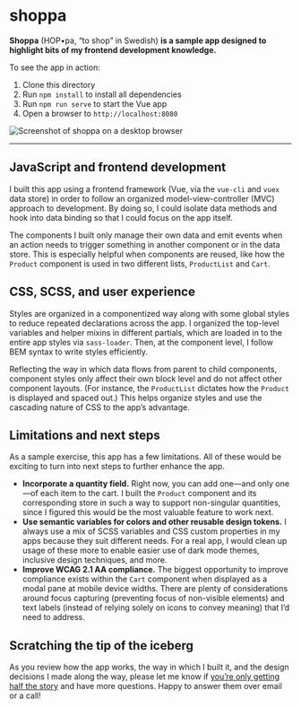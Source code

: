 # shoppa

**Shoppa** (HOP•pa, “to shop” in Swedish) **is a sample app designed to highlight bits of my frontend development knowledge.**

To see the app in action:

1. Clone this directory
2. Run `npm install` to install all dependencies
3. Run `npm run serve` to start the Vue app
4. Open a browser to `http://localhost:8080`

![Screenshot of shoppa on a desktop browser](https://johnmatu.la/static/tmp/shoppa.jpg)

-----

## JavaScript and frontend development
I built this app using a frontend framework (Vue, via the `vue-cli` and `vuex` data store) in order to follow an organized model-view-controller (MVC) approach to development. By doing so, I could isolate data methods and hook into data binding so that I could focus on the app itself.

The components I built only manage their own data and emit events when an action needs to trigger something in another component or in the data store. This is especially helpful when components are reused, like how the `Product` component is used in two different lists, `ProductList` and `Cart`.


## CSS, SCSS, and user experience
Styles are organized in a componentized way along with some global styles to reduce repeated declarations across the app. I organized the top-level variables and helper mixins in different partials, which are loaded in to the entire app styles via `sass-loader`. Then, at the component level, I follow BEM syntax to write styles efficiently.

Reflecting the way in which data flows from parent to child components, component styles only affect their own block level and do not affect other component layouts. (For instance, the `ProductList` dictates how the `Product` is displayed and spaced out.) This helps organize styles and use the cascading nature of CSS to the app’s advantage.


## Limitations and next steps
As a sample exercise, this app has a few limitations. All of these would be exciting to turn into next steps to further enhance the app.

* **Incorporate a quantity field.** Right now, you can add one—and only one—of each item to the cart. I built the `Product` component and its corresponding store in such a way to support non-singular quantities, since I figured this would be the most valuable feature to work next.
* **Use semantic variables for colors and other reusable design tokens.** I always use a mix of SCSS variables and CSS custom properties in my apps because they suit different needs. For a real app, I would clean up usage of these more to enable easier use of dark mode themes, inclusive design techniques, and more.
* **Improve WCAG 2.1 AA compliance.** The biggest opportunity to improve compliance exists within the `Cart` component when displayed as a modal pane at mobile device widths. There are plenty of considerations around focus capturing (preventing focus of non-visible elements) and text labels (instead of relying solely on icons to convey meaning) that I’d need to address.


## Scratching the tip of the iceberg

As you review how the app works, the way in which I built it, and the design decisions I made along the way, please let me know if [you’re only getting half the story](https://twitter.com/rupaulsdragrace/status/1347730970724728832?lang=en) and have more questions. Happy to answer them over email or a call!
